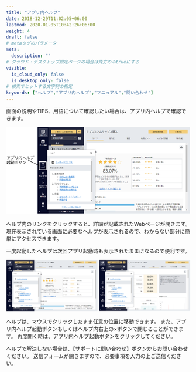 ```yaml
---
title: "アプリ内ヘルプ"
date: 2018-12-29T11:02:05+06:00
lastmod: 2020-01-05T10:42:26+06:00
weight: 4
draft: false
# metaタグのパラメータ
meta:
  description: ""
# クラウド・デスクトップ限定ページの場合は片方のみtrueにする
visible:
  is_cloud_only: false
  is_desktop_only: false
# 検索でヒットする文字列の指定
keywords: ["ヘルプ","アプリ内ヘルプ","マニュアル","問い合わせ"]
---
```


画面の説明やTIPS、用語について確認したい場合は、アプリ内ヘルプで確認できます。

![](../img/t_slide119.png)

ヘルプ内のリンクをクリックすると、詳細が記載されたWebページが開きます。
現在表示されている画面に必要なヘルプが表示されるので、わからない部分に簡単にアクセスできます。

一度起動したヘルプは次回アプリ起動時も表示されたままになるので便利です。

![](../img/t_slide120.png)

ヘルプは、マウスでクリックしたまま任意の位置に移動できます。 
また、アプリ内ヘルプ起動ボタンもしくはヘルプ内右上の×ボタンで閉じることができます。 
再度開く時は、アプリ内ヘルプ起動ボタンをクリックしてください。

ヘルプで解決しない場合は、【サポートに問い合わせ】ボタンからお問い合わせください。
送信フォームが開きますので、必要事項を入力の上ご送信ください。
